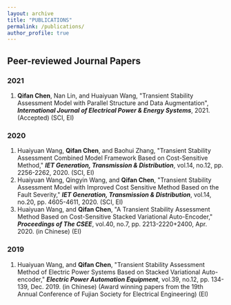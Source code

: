 ```yaml
---
layout: archive
title: "PUBLICATIONS"
permalink: /publications/
author_profile: true
---
```


## Peer-reviewed Journal Papers

### 2021
1. **Qifan Chen**, Nan Lin, and Huaiyuan Wang, "Transient Stability Assessment Model with Parallel Structure and Data Augmentation", ***International Journal of Electrical Power & Energy Systems***, 2021. (Accepted) (SCI, EI)<br>

### 2020
1. Huaiyuan Wang, **Qifan Chen**, and Baohui Zhang, "Transient Stability Assessment Combined Model Framework Based on Cost-Sensitive Method," ***IET Generation, Transmission & Distribution***, vol.14, no.12, pp. 2256-2262, 2020. (SCI, EI)<br>
1. Huaiyuan Wang, Qingyin Wang, and **Qifan Chen**, "Transient Stability Assessment Model with Improved Cost Sensitive Method Based on the Fault Severity," ***IET Generation, Transmission & Distribution***, vol.14, no.20, pp. 4605-4611, 2020. (SCI, EI)<br>
1. Huaiyuan Wang, and **Qifan Chen**, "A Transient Stability Assessment Method Based on Cost-Sensitive Stacked Variational Auto-Encoder," ***Proceedings of The CSEE***, vol.40, no.7, pp. 2213-2220+2400, Apr. 2020. (in Chinese) (EI)<br>

### 2019
1. Huaiyuan Wang, and **Qifan Chen**, "Transient Stability Assessment Method of Electric Power Systems Based on Stacked Variational Auto-encoder," ***Electric Power Automation Equipment***, vol.39, no.12, pp. 134-139, Dec. 2019. (in Chinese) (Award winning papers from the 19th Annual Conference of Fujian Society for Electrical Engineering) (EI)

<!--
#{% if author.googlescholar %}
  You can also find my articles on <u><a href="{{author.googlescholar}}">my Google Scholar profile</a>.</u>
#{% endif %}

#{% include base_path %}

#{% for post in site.publications reversed %}
#  {% include archive-single.html %}
#{% endfor %}
-->
